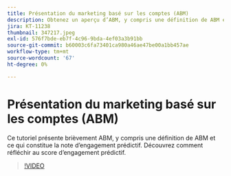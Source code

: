 ```yaml
---
title: Présentation du marketing basé sur les comptes (ABM)
description: Obtenez un aperçu d’ABM, y compris une définition de ABM et de ce qui constitue la note d’engagement prédictif. Découvrez comment réfléchir au score d’engagement prédictif.
jira: KT-11238
thumbnail: 347217.jpeg
exl-id: 576f7bde-eb7f-4c96-9bda-4ef03a3b91bb
source-git-commit: b60003c6fa73401ca980a46ae47be00a1bb457ae
workflow-type: tm+mt
source-wordcount: '67'
ht-degree: 0%

---
```


# Présentation du marketing basé sur les comptes (ABM)

Ce tutoriel présente brièvement ABM, y compris une définition de ABM et ce qui constitue la note d’engagement prédictif. Découvrez comment réfléchir au score d’engagement prédictif.

>[!VIDEO](https://video.tv.adobe.com/v/347217/?quality=12&learn=on)
